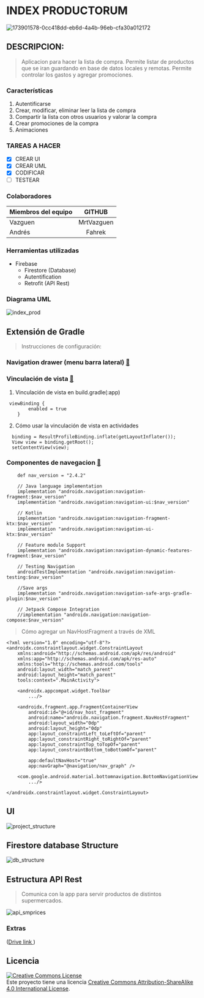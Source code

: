 
# INDEX PRODUCTORUM

![173901578-0cc418dd-eb6d-4a4b-96eb-cfa30a012172](https://user-images.githubusercontent.com/33204630/174042636-463f62c2-3e7c-458b-a546-7942ab92538e.png)

## DESCRIPCION:

>Aplicacion para hacer la lista de compra. Permite listar de productos que se iran guardando en base de datos locales y remotas. Permite controlar los gastos y agregar promociones.

### Características

1. Autentificarse
2. Crear, modificar, eliminar leer la lista de compra
4. Compartir la lista con otros usuarios y valorar la compra
4. Crear promociones de la compra
5. Animaciones

### TAREAS A HACER
- [X] CREAR UI
- [X] CREAR UML
- [X] CODIFICAR
- [ ] TESTEAR

### Colaboradores

| Miembros del equipo|       GITHUB        |  
| -------------      |:-------------:      | 
| Vazguen            | MrtVazguen          |
| Andrés             | Fahrek              |

### Herramientas utilizadas

* Firebase
  - Firestore (Database)
  - Autentification
  - Retrofit (API Rest)

### Diagrama UML

![index_prod](https://user-images.githubusercontent.com/20829751/179084288-50beeaf3-deab-488c-9ee9-55fcca01519b.png)

## Extensión de Gradle

> Instrucciones de configuración:

### Navigation drawer (menu barra lateral) [:link:](https://material.io/components/navigation-drawer)

### Vinculación de vista [:link:](https://developer.android.com/topic/libraries/view-binding?hl=es-419)

1. Vinculación de vista en build.gradle(:app)

```
 viewBinding {
        enabled = true
    }
```

2. Cómo usar la vinculación de vista en actividades

```
  binding = ResultProfileBinding.inflate(getLayoutInflater());
  View view = binding.getRoot();
  setContentView(view);
```

### Componentes de navegacion [:link:](https://developer.android.google.cn/guide/navigation/navigation-getting-started?hl=es-419)

```
    def nav_version = "2.4.2"

    // Java language implementation
    implementation "androidx.navigation:navigation-fragment:$nav_version"
    implementation "androidx.navigation:navigation-ui:$nav_version"

    // Kotlin
    implementation "androidx.navigation:navigation-fragment-ktx:$nav_version"
    implementation "androidx.navigation:navigation-ui-ktx:$nav_version"

    // Feature module Support
    implementation "androidx.navigation:navigation-dynamic-features-fragment:$nav_version"

    // Testing Navigation
    androidTestImplementation "androidx.navigation:navigation-testing:$nav_version"

    //Save args
    implementation "androidx.navigation:navigation-safe-args-gradle-plugin:$nav_version"

    // Jetpack Compose Integration
    //implementation "androidx.navigation:navigation-compose:$nav_version"
```

> Cómo agregar un NavHostFragment a través de XML

``` 
<?xml version="1.0" encoding="utf-8"?>
<androidx.constraintlayout.widget.ConstraintLayout
    xmlns:android="http://schemas.android.com/apk/res/android"
    xmlns:app="http://schemas.android.com/apk/res-auto"
    xmlns:tools="http://schemas.android.com/tools"
    android:layout_width="match_parent"
    android:layout_height="match_parent"
    tools:context=".MainActivity">

    <androidx.appcompat.widget.Toolbar
        .../>

    <androidx.fragment.app.FragmentContainerView
        android:id="@+id/nav_host_fragment"
        android:name="androidx.navigation.fragment.NavHostFragment"
        android:layout_width="0dp"
        android:layout_height="0dp"
        app:layout_constraintLeft_toLeftOf="parent"
        app:layout_constraintRight_toRightOf="parent"
        app:layout_constraintTop_toTopOf="parent"
        app:layout_constraintBottom_toBottomOf="parent"

        app:defaultNavHost="true"
        app:navGraph="@navigation/nav_graph" />

    <com.google.android.material.bottomnavigation.BottomNavigationView
        .../>

</androidx.constraintlayout.widget.ConstraintLayout>
```

## UI
 
 ![project_structure](https://user-images.githubusercontent.com/33204630/178748963-24b79c67-39bf-417b-944d-a17e55469a42.png)

## Firestore database Structure
 
![db_structure](https://user-images.githubusercontent.com/33204630/178019529-00fbafcc-d526-48bd-884d-9edb30a0d2bd.png)

## Estructura API Rest

> Comunica con la app para servir productos de distintos supermercados.

![api_smprices](https://user-images.githubusercontent.com/20829751/179084594-6668d4ac-3636-468a-b927-50e7621d7015.png)

### Extras
([Drive link ](https://docs.google.com/document/d/1r5ElcFDWT98yS-NT08viIMSQooUFfycH5JtQUsLnOFA/edit))
<br />

## Licencia
<a rel="license" href="http://creativecommons.org/licenses/by-sa/4.0/"><img alt="Creative Commons License" style="border-width:0" src="https://i.creativecommons.org/l/by-sa/4.0/88x31.png" /></a><br />Este proyecto tiene una licencia <a rel="license" href="http://creativecommons.org/licenses/by-sa/4.0/">Creative Commons Attribution-ShareAlike 4.0 International License</a>.
